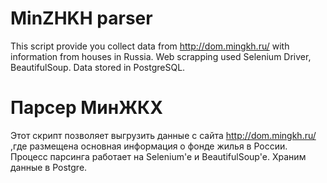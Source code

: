 # MinZHKH parser

This script provide you collect data from http://dom.mingkh.ru/ with information from houses in Russia. Web scrapping used Selenium Driver, BeautifulSoup. Data stored in PostgreSQL.  

# Парсер МинЖКХ

Этот скрипт позволяет выгрузить данные с сайта  http://dom.mingkh.ru/ ,где размещена основная информация о фонде жилья в России. Процесс парсинга работает на Selenium'e и BeautifulSoup'е. Храним данные в Postgre.  
